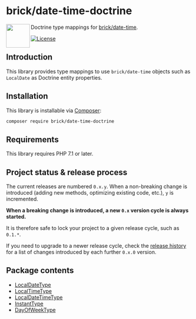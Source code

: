 brick/date-time-doctrine
========================

<img src="https://raw.githubusercontent.com/brick/brick/master/logo.png" alt="" align="left" height="64">

Doctrine type mappings for [brick/date-time](https://github.com/brick/date-time).

[![License](https://img.shields.io/badge/license-MIT-blue.svg)](http://opensource.org/licenses/MIT)

Introduction
------------

This library provides type mappings to use `brick/date-time` objects such as `LocalDate` as Doctrine entity properties.

Installation
------------

This library is installable via [Composer](https://getcomposer.org/):

```bash
composer require brick/date-time-doctrine
```

Requirements
------------

This library requires PHP 7.1 or later.

Project status & release process
--------------------------------

The current releases are numbered `0.x.y`. When a non-breaking change is introduced (adding new methods, optimizing existing code, etc.), `y` is incremented.

**When a breaking change is introduced, a new `0.x` version cycle is always started.**

It is therefore safe to lock your project to a given release cycle, such as `0.1.*`.

If you need to upgrade to a newer release cycle, check the [release history](https://github.com/brick/date-time-doctrine/releases) for a list of changes introduced by each further `0.x.0` version.

Package contents
----------------

- [LocalDateType](https://github.com/brick/date-time-doctrine/blob/master/src/Types/LocalDateType.php)
- [LocalTimeType](https://github.com/brick/date-time-doctrine/blob/master/src/Types/LocalTimeType.php)
- [LocalDateTimeType](https://github.com/brick/date-time-doctrine/blob/master/src/Types/LocalDateTimeType.php)
- [InstantType](https://github.com/brick/date-time-doctrine/blob/master/src/Types/InstantType.php)
- [DayOfWeekType](https://github.com/brick/date-time-doctrine/blob/master/src/Types/DayOfWeekType.php)
